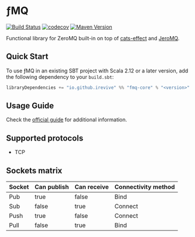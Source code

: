 # ƒMQ
[![Build Status](https://github.com/iRevive/fmq/workflows/CI/badge.svg)](https://github.com/iRevive/fmq/actions)
[![codecov](https://codecov.io/gh/iRevive/fmq/branch/master/graph/badge.svg)](https://codecov.io/gh/iRevive/fmq)
[![Maven Version](https://maven-badges.herokuapp.com/maven-central/io.github.irevive/fmq-core_2.13/badge.svg)](https://maven-badges.herokuapp.com/maven-central/io.github.irevive/fmq-core_2.13)

Functional library for ZeroMQ built-in on top of [cats-effect](https://github.com/typelevel/cats-effect) and [JeroMQ](https://github.com/zeromq/jeromq).

## Quick Start

To use ƒMQ in an existing SBT project with Scala 2.12 or a later version, add the following dependency to your `build.sbt`:
 
```scala
libraryDependencies += "io.github.irevive" %% "fmq-core" % "<version>"
```

## Usage Guide

Check the [official guide](https://irevive.github.io/fmq/) for additional information.

## Supported protocols

* TCP

## Sockets matrix

| Socket | Can publish | Can receive | Connectivity method |
|--------|-------------|-------------|---------------------|
| Pub    | true        | false       | Bind                |
| Sub    | false       | true        | Connect             |
| Push   | true        | false       | Connect             |
| Pull   | false       | true        | Bind                |